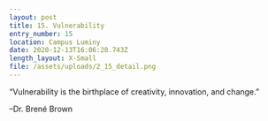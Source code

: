 ```yaml
---
layout: post
title: 15. Vulnerability
entry_number: 15
location: Campus Luminy
date: 2020-12-13T16:06:28.743Z
length_layout: X-Small
file: /assets/uploads/2_15_detail.png
---
```

“Vulnerability is the birthplace of creativity, innovation, and change.” 

–Dr. Brené Brown 